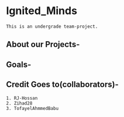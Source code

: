 # Ignited_Minds

    This is an undergrade team-project.
 
 ## About our Projects-
 
 ## Goals-
 
 ## Credit Goes to(collaborators)-

    1. RJ-Hossan
    2. Zihad28
    3. TofayelAhmmedBabu
